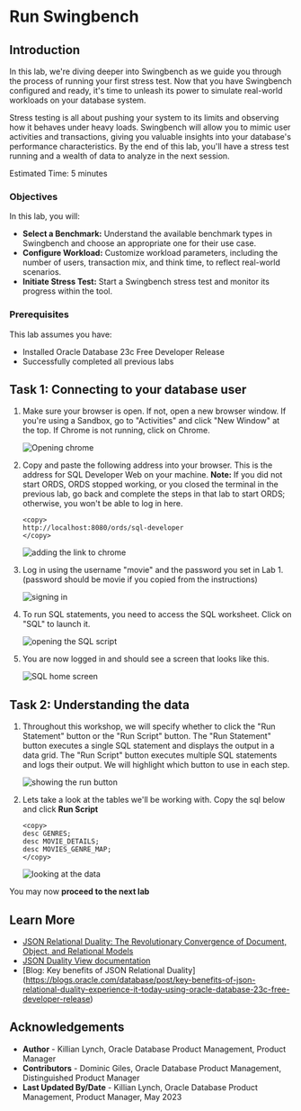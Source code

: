 # Run Swingbench

## Introduction


In this lab, we're diving deeper into Swingbench as we guide you through the process of running your first stress test. Now that you have Swingbench configured and ready, it's time to unleash its power to simulate real-world workloads on your database system.

Stress testing is all about pushing your system to its limits and observing how it behaves under heavy loads. Swingbench will allow you to mimic user activities and transactions, giving you valuable insights into your database's performance characteristics. By the end of this lab, you'll have a stress test running and a wealth of data to analyze in the next session.


Estimated Time: 5 minutes

### Objectives

In this lab, you will:

* **Select a Benchmark:** Understand the available benchmark types in Swingbench and choose an appropriate one for their use case.
* **Configure Workload:** Customize workload parameters, including the number of users, transaction mix, and think time, to reflect real-world scenarios.
* **Initiate Stress Test:** Start a Swingbench stress test and monitor its progress within the tool.

### Prerequisites

This lab assumes you have:

* Installed Oracle Database 23c Free Developer Release
* Successfully completed all previous labs



## Task 1: Connecting to your database user

1. Make sure your browser is open. If not, open a new browser window. If you're using a Sandbox, go to "Activities" and click "New Window" at the top. If Chrome is not running, click on Chrome.

    ![Opening chrome](images/new-chrome-window.png " ")

2. Copy and paste the following address into your browser. This is the address for SQL Developer Web on your machine.
    **Note:**  If you did not start ORDS, ORDS stopped working, or you closed the terminal in the previous lab, go back and complete the steps in that lab to start ORDS; otherwise, you won't be able to log in here.
    ```
    <copy>
    http://localhost:8080/ords/sql-developer
    </copy>
    ```
    ![adding the link to chrome](images/ords-url.png " ")

3. Log in using the username "movie" and the password you set in Lab 1. (password should be movie if you copied from the instructions)

    ![signing in](images/movie-pass.png " ")

4. To run SQL statements, you need to access the SQL worksheet. Click on "SQL" to launch it.

    ![opening the SQL script](images/ords-landing-page-launch.png " ")

5. You are now logged in and should see a screen that looks like this.

    ![SQL home screen](images/sql-login.png " ")    

## Task 2: Understanding the data
1. Throughout this workshop, we will specify whether to click the "Run Statement" button or the "Run Script" button. The "Run Statement" button executes a single SQL statement and displays the output in a data grid. The "Run Script" button executes multiple SQL statements and logs their output. We will highlight which button to use in each step.

    ![showing the run button ](images/run-buttons.png " ")

2. Lets take a look at the tables we'll be working with. Copy the sql below and click **Run Script** 

    ```
    <copy>
    desc GENRES;
    desc MOVIE_DETAILS;
    desc MOVIES_GENRE_MAP;
    </copy>
    ```
    ![looking at the data](images/desc-tables.png " ")


You may now **proceed to the next lab** 

## Learn More

* [JSON Relational Duality: The Revolutionary Convergence of Document, Object, and Relational Models](https://blogs.oracle.com/database/post/json-relational-duality-app-dev)
* [JSON Duality View documentation](http://docs.oracle.com)
* [Blog: Key benefits of JSON Relational Duality] (https://blogs.oracle.com/database/post/key-benefits-of-json-relational-duality-experience-it-today-using-oracle-database-23c-free-developer-release)

## Acknowledgements
* **Author** - Killian Lynch, Oracle Database Product Management, Product Manager
* **Contributors** - Dominic Giles, Oracle Database Product Management, Distinguished Product Manager
* **Last Updated By/Date** - Killian Lynch, Oracle Database Product Management, Product Manager, May 2023

